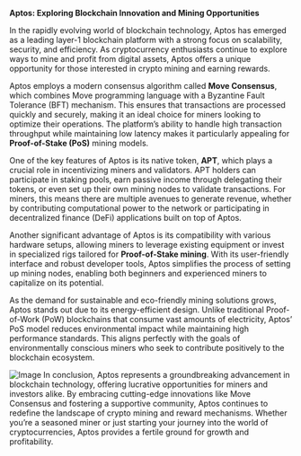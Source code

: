 **Aptos: Exploring Blockchain Innovation and Mining Opportunities**

In the rapidly evolving world of blockchain technology, Aptos has emerged as a leading layer-1 blockchain platform with a strong focus on scalability, security, and efficiency. As cryptocurrency enthusiasts continue to explore ways to mine and profit from digital assets, Aptos offers a unique opportunity for those interested in crypto mining and earning rewards.

Aptos employs a modern consensus algorithm called **Move Consensus**, which combines Move programming language with a Byzantine Fault Tolerance (BFT) mechanism. This ensures that transactions are processed quickly and securely, making it an ideal choice for miners looking to optimize their operations. The platform’s ability to handle high transaction throughput while maintaining low latency makes it particularly appealing for **Proof-of-Stake (PoS)** mining models.

One of the key features of Aptos is its native token, **APT**, which plays a crucial role in incentivizing miners and validators. APT holders can participate in staking pools, earn passive income through delegating their tokens, or even set up their own mining nodes to validate transactions. For miners, this means there are multiple avenues to generate revenue, whether by contributing computational power to the network or participating in decentralized finance (DeFi) applications built on top of Aptos.

Another significant advantage of Aptos is its compatibility with various hardware setups, allowing miners to leverage existing equipment or invest in specialized rigs tailored for **Proof-of-Stake mining**. With its user-friendly interface and robust developer tools, Aptos simplifies the process of setting up mining nodes, enabling both beginners and experienced miners to capitalize on its potential.

As the demand for sustainable and eco-friendly mining solutions grows, Aptos stands out due to its energy-efficient design. Unlike traditional Proof-of-Work (PoW) blockchains that consume vast amounts of electricity, Aptos’ PoS model reduces environmental impact while maintaining high performance standards. This aligns perfectly with the goals of environmentally conscious miners who seek to contribute positively to the blockchain ecosystem.


![Image](https://github.com/user-attachments/assets/b8266eee-691e-4ee1-99ef-bfa10d234fd4)
In conclusion, Aptos represents a groundbreaking advancement in blockchain technology, offering lucrative opportunities for miners and investors alike. By embracing cutting-edge innovations like Move Consensus and fostering a supportive community, Aptos continues to redefine the landscape of crypto mining and reward mechanisms. Whether you’re a seasoned miner or just starting your journey into the world of cryptocurrencies, Aptos provides a fertile ground for growth and profitability.